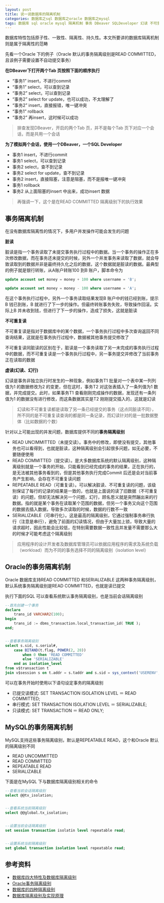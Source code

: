 ```yaml
---
layout: post
title: 说一说数据库的隔离机制
categories: 数据库之sql 数据库之oracle 数据库之mysql
tags: 数据库 sql oracle mysql 隔离机制 事务 DBeaver SQLDeveloper 幻读 不可重复读 脏读
---
```


数据库特性包括原子性、一致性、隔离性、持久性。本文所要讲的数据库隔离机制则是属于隔离性的范畴

先看一个Oracle 下的例子（Oracle 默认的事务隔离级别是READ COMMITTED，且该例子需要设置不自动提交事务）

**在DBeaver下打开两个Tab 页按照下面的顺序执行**

* “事务1” insert，不进行commit
* “事务1” select，可以查到记录
* “事务2” select，可以查到记录
* “事务2” select for update，也可以成功，不太理解了
* “事务2” insert，直接报错，唯一键冲突
* “事务1” rollback
* “事务2” 再insert，这时候可以成功

>排查发现DBeaver，开启的两个Tab 页，并不是每个Tab 页下对应一个会话，而是共用一个会话

**为了模拟两个会话，使用一个DBeaver，一个SQL Developer**

* 事务1 insert，不进行commit
* 事务1 select，可以查到记录
* 事务2 select，查不到记录
* 事务2 select for update，查不到记录
* 事务2 insert，直接阻塞，注意是阻塞，而不是报唯一键冲突
* 事务1 rollback
* 事务2 从上面阻塞的insert 中出来，成功insert 数据

>再强调一下，这个是在READ COMMITTED 隔离级别下的执行效果

## 事务隔离机制

在没有数据库隔离性的情况下，多用户并发操作可能会发生的问题

**脏读**

脏读是指一个事务读取了未提交事务执行过程中的数据。当一个事务的操作正在多次修改数据，而在事务还未提交的时候，另外一个并发事务来读取了数据，就会导致读取到的数据并非是最终持久化之后的数据，这个数据就是脏读的数据。最典型的例子就是银行转账，从A账户转账100 到B 账户，脚本命令为

```sql
update account set money = money + 100 where username = 'B';

update account set money = money - 100 where username = 'A';
```

在这个事务执行过程中，另外一个事务读取结果发现B 账户中的钱已经到账，提示B 钱已到账，B 就进行了下一步的操作。但最终转账事务失败，导致操作回滚。实际上B 并未收到钱，但进行了下一步的操作，造成了损失，这就是脏读

**不可重复读**

不可重复读是指对于数据库中的某个数据，一个事务执行过程中多次查询返回不同查询结果，这就是在事务执行过程中，数据被其他事务提交修改了

不可重复读同脏读的区别在于，脏读是一个事务读取了另一未完成的事务执行过程中的数据，而不可重复读是一个事务执行过程中，另一事务提交并修改了当前事务正在读取的数据

**虚读(幻读、幻行)**

幻读是事务非独立执行时发生的一种现象，例如事务T1 批量对一个表中某一列列值为1 的数据修改为2 的变更，但在这时，事务T2 对这张表插入了一条列值为1 数据，并完成提交。此时，如果事务T1 查看刚刚完成操作的数据，发现还有一条列值为1 的数据没有进行修改，而这条数据其实是T2 刚刚提交插入的，这就是幻读

>幻读和不可重复读都是读取了另一条已经提交的事务（这点同脏读不同），所不同的是不可重复读查询的都是同一条记录，而幻读针对的是一批数据整体（比如数据的个数）

针对以上可能出现的并发问题，数据库提供不同的**事务隔离级别**

* READ UNCIMMITTED（未提交读）。事务中的修改，即使没有提交，其他事务也可以看得到，也就是脏读，这种隔离级别会引起很多问题，如无必要，不要随便使用
* READ COMMITTED（提交读）。是大多数据库系统的默认隔离级别，这种隔离级别就是一个事务的开始，只能看到已经完成的事务的结果，正在执行的，是无法被其他事务看到的，但是其他事务执行完成Commit 后还是会对当前事务产生影响，会存在不可重复读问题
* REPEATABLE READ（可重复读）。可以解决脏读、不可重复读的问题，该级别保证了每行的记录的结果是一致的，也就是上面说的读了旧数据（不可重复读）的问题，但却无法解决另一个问题，幻行，顾名思义就是突然蹦出来的行数据。指的就是某个事务在读取某个范围的数据，但另一个事务又向这个范围的数据去插入数据，导致多次读取的时候，数据的行数不一致
* SERIALIZABLE（可串行化）。这是最高的隔离级别，它通过强制事务串行执行（注意是串行），避免了前面的幻读情况，但由于大量加上锁，导致大量的请求超时，因此性能会比较低，在特别需要数据一致性且并发量不需要那么大的时候才可能考虑这个隔离级别

>应用程序的设计开发者及数据库管理员可以依据应用程序的需求及系统负载（workload）而为不同的事务选择不同的隔离级别（isolation level）

## Oracle的事务隔离机制

Oracle 数据库支持READ COMMITTED 和SERIALIZABLE 这两种事务隔离级别，默认系统事务隔离级别是READ COMMITTED，也就是读已提交

执行下面的SQL 可以查看系统默认事务隔离级别，也是当前会话隔离级别

```sql
--首先创建一个事务
declare
    trans_id VARCHAR2(100);
begin
    trans_id := dbms_transaction.local_transaction_id( TRUE );
end;


--查看事务隔离级别
select s.sid, s.serial#,
    case BITAND(t.flag, POWER(2, 28))
        when 0 then 'READ COMMITTED'
        else 'SERIALIZABLE'
    end as isolation_level
from v$transaction t
join v$session s on t.addr = s.taddr and s.sid = sys_context('USERENV', 'SID');
```

可以在事务开始时使用以下语句设定事务的隔离级别

* 已提交读模式: SET TRANSACTION ISOLATION LEVEL ＝ READ COMMITTED;
* 串行模式: SET TRANSACTION ISOLATION LEVEL ＝ SERIALIZABLE;
* 只读模式: SET TRANSACTION ＝ READ ONLY;

## MySQL的事务隔离机制

MySQL支持这些事务隔离级别，默认是REPEATABLE READ，这个和Oracle 默认的隔离级别不同

* READ UNCOMMITTED
* READ COMMITTED
* REPEATABLE READ
* SERIALIZABLE

下面是在MySQL 下与数据库隔离级别相关的命令

```sql
--查看当前会话隔离级别
select @@tx_isolation;


--查看系统当前隔离级别
select @@global.tx_isolation;


--设置当前会话隔离级别
set session transaction isolatin level repeatable read;


--设置系统当前隔离级别
set global transaction isolation level repeatable read;
```

## 参考资料

* [数据库四大特性及数据库隔离级别](https://blog.csdn.net/sinat_35322593/article/details/81040479)
* [Oracle事务隔离级别](https://blog.csdn.net/leozhou13/article/details/50449965)
* [数据库的四种隔离级别](https://www.cnblogs.com/s-b-b/p/5845096.html)
* [数据库隔离级别及实现原理](https://blog.csdn.net/chenyiminnanjing/article/details/82714341)
